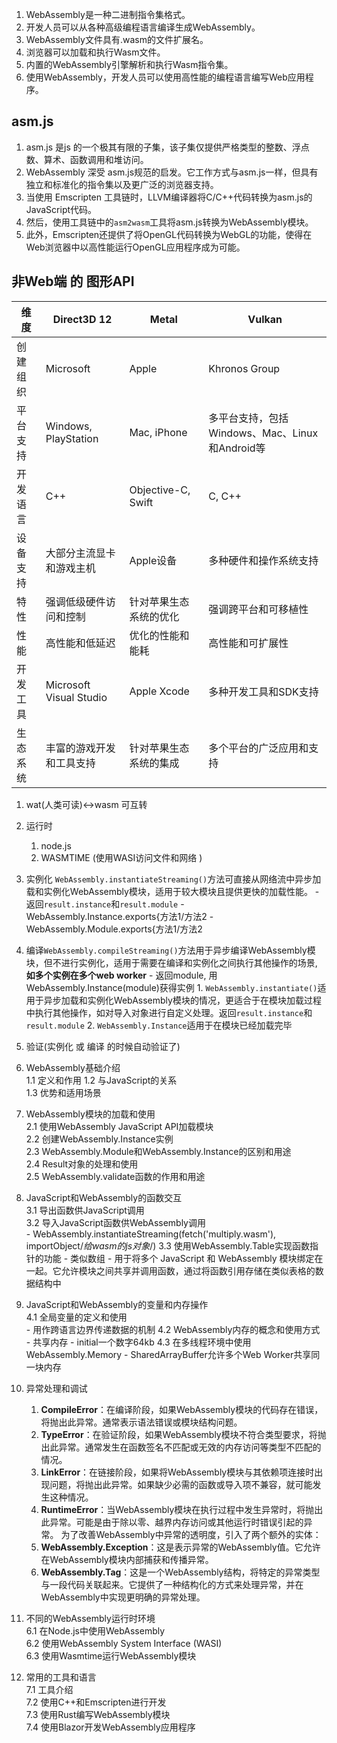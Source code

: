 1. WebAssembly是一种二进制指令集格式。
3. 开发人员可以从各种高级编程语言编译生成WebAssembly。
4. WebAssembly文件具有.wasm的文件扩展名。
5. 浏览器可以加载和执行Wasm文件。
6. 内置的WebAssembly引擎解析和执行Wasm指令集。
7. 使用WebAssembly，开发人员可以使用高性能的编程语言编写Web应用程序。

## asm.js
1. asm.js 是js 的一个极其有限的子集，该子集仅提供严格类型的整数、浮点数、算术、函数调用和堆访问。
2. WebAssembly 深受 asm.js规范的启发。它工作方式与asm.js一样，但具有独立和标准化的指令集以及更广泛的浏览器支持。
3. 当使用 Emscripten 工具链时，LLVM编译器将C/C++代码转换为asm.js的JavaScript代码。
4. 然后，使用工具链中的`asm2wasm`工具将asm.js转换为WebAssembly模块。
5. 此外，Emscripten还提供了将OpenGL代码转换为WebGL的功能，使得在Web浏览器中以高性能运行OpenGL应用程序成为可能。

## 非Web端 的 图形API

| 维度       | Direct3D 12 | Metal       | Vulkan      |
|------------|-------------|-------------|-------------|
| 创建组织   | Microsoft   | Apple       | Khronos Group |
| 平台支持   | Windows, PlayStation | Mac, iPhone | 多平台支持，包括Windows、Mac、Linux和Android等 |
| 开发语言   | C++         | Objective-C, Swift | C, C++      |
| 设备支持   | 大部分主流显卡和游戏主机 | Apple设备    | 多种硬件和操作系统支持 |
| 特性       | 强调低级硬件访问和控制 | 针对苹果生态系统的优化 | 强调跨平台和可移植性 |
| 性能       | 高性能和低延迟    | 优化的性能和能耗  | 高性能和可扩展性    |
| 开发工具   | Microsoft Visual Studio | Apple Xcode | 多种开发工具和SDK支持 |
| 生态系统     | 丰富的游戏开发和工具支持 | 针对苹果生态系统的集成 | 多个平台的广泛应用和支持 |

1. wat(人类可读)<->wasm 可互转
2. 运行时	
	1. node.js  
	2. WASMTIME (使用WASI访问文件和网络 )
3. 实例化 `WebAssembly.instantiateStreaming()`方法可直接从网络流中异步加载和实例化WebAssembly模块，适用于较大模块且提供更快的加载性能。
			- 返回`result.instance`和`result.module`
				- WebAssembly.Instance.exports{方法1/方法2
				- WebAssembly.Module.exports{方法1/方法2
1. 编译`WebAssembly.compileStreaming()`方法用于异步编译WebAssembly模块，但不进行实例化，适用于需要在编译和实例化之间执行其他操作的场景, **如多个实例在多个web worker**
			- 返回module, 用WebAssembly.Instance(module)获得实例
				1. `WebAssembly.instantiate()`适用于异步加载和实例化WebAssembly模块的情况，更适合于在模块加载过程中执行其他操作，如对导入对象进行自定义处理。返回`result.instance`和`result.module`
				2. `WebAssembly.Instance`适用于在模块已经加载完毕
2. 验证(实例化 或 编译 的时候自动验证了)


1. WebAssembly基础介绍  
    1.1 定义和作用 
    1.2 与JavaScript的关系  
    1.3 优势和适用场景
    
2. WebAssembly模块的加载和使用  
    2.1 使用WebAssembly JavaScript API加载模块  
    2.2 创建WebAssembly.Instance实例  
    2.3 WebAssembly.Module和WebAssembly.Instance的区别和用途  
    2.4 Result对象的处理和使用  
    2.5 WebAssembly.validate函数的作用和用途
    
3. JavaScript和WebAssembly的函数交互  
	3.1 导出函数供JavaScript调用  
    3.2 导入JavaScript函数供WebAssembly调用  
	    - WebAssembly.instantiateStreaming(fetch('multiply.wasm'), importObject/*给wasm的js对象*/)
    3.3 使用WebAssembly.Table实现函数指针的功能
		- 类似数组
		- 用于将多个 JavaScript 和 WebAssembly 模块绑定在一起。它允许模块之间共享并调用函数，通过将函数引用存储在类似表格的数据结构中
    
4. JavaScript和WebAssembly的变量和内存操作  
    4.1 全局变量的定义和使用  
	    - 用作跨语言边界传递数据的机制
    4.2 WebAssembly内存的概念和使用方式  
	    - 共享内存
	    - initial一个数字64kb
    4.3 在多线程环境中使用WebAssembly.Memory
	    - SharedArrayBuffer允许多个Web Worker共享同一块内存
    
5. 异常处理和调试  
	1. **CompileError**：在编译阶段，如果WebAssembly模块的代码存在错误，将抛出此异常。通常表示语法错误或模块结构问题。
	2. **TypeError**：在验证阶段，如果WebAssembly模块不符合类型要求，将抛出此异常。通常发生在函数签名不匹配或无效的内存访问等类型不匹配的情况。
	3. **LinkError**：在链接阶段，如果将WebAssembly模块与其依赖项连接时出现问题，将抛出此异常。如果缺少必需的函数或导入项不兼容，就可能发生这种情况。
	4. **RuntimeError**：当WebAssembly模块在执行过程中发生异常时，将抛出此异常。可能是由于除以零、越界内存访问或其他运行时错误引起的异常。
	为了改善WebAssembly中异常的透明度，引入了两个额外的实体：
	1. **WebAssembly.Exception**：这是表示异常的WebAssembly值。它允许在WebAssembly模块内部捕获和传播异常。
	2. **WebAssembly.Tag**：这是一个WebAssembly结构，将特定的异常类型与一段代码关联起来。它提供了一种结构化的方式来处理异常，并在WebAssembly中实现更明确的异常处理。

6. 不同的WebAssembly运行时环境  
    6.1 在Node.js中使用WebAssembly  
    6.2 使用WebAssembly System Interface (WASI)  
    6.3 使用Wasmtime运行WebAssembly模块
    
7. 常用的工具和语言  
    7.1 工具介绍  
    7.2 使用C++和Emscripten进行开发  
    7.3 使用Rust编写WebAssembly模块  
    7.4 使用Blazor开发WebAssembly应用程序